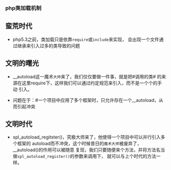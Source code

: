 ### php类加载机制

## 蛮荒时代

* php5.3之前，类加载只是依靠`require`或`include`来实现，
会出现一个文件通过继承来引入过多的类导致的问题

## 文明的曙光

* __autoload这一魔术`大师`来了，我们仅仅要做一件事，就是把#调用的类#
的来源在这里require下，这样我们可以通过约定规范来引入，而不是一个个的手动
引入。

* 问题在于：#一个项目中应用了多个框架时，只允许存在一个__autoload，从而引起冲突

## 文明时代

* spl_autoload_regitster()，究极大师来了，他使得一个项目中可以并行引入多个框架的
autoload而不冲突，这个时候昔日的`魔术大师`被废弃了， __autoload()的作用可以被随意
复现，我们只要随便来个方法，并将方法名当做`spl_autoload_register()`的参数来调用下，
就可以与上个时代的方法一样。